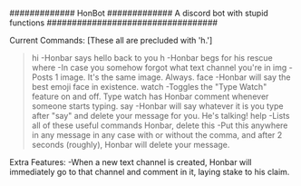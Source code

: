 ############# HonBot #############
A discord bot with stupid functions
##################################

Current Commands:
[These all are precluded with 'h.']
>hi
-Honbar says hello back to you
>h
-Honbar begs for his rescue
>where
-In case you somehow forgot what text channel you're in
>img
-Posts 1 image. It's the same image. Always.
>face
-Honbar will say the best emoji face in existence.
>watch
-Toggles the "Type Watch" feature on and off. Type watch has Honbar comment whenever someone starts typing.
>say
-Honbar will say whatever it is you type after "say" and delete your message for you. He's talking!
>help
-Lists all of these useful commands
>Honbar, delete this
-Put this anywhere in any message in any case with or without the comma, and after 2 seconds (roughly), Honbar will delete your message.

Extra Features:
-When a new text channel is created, Honbar will immediately go to that channel and comment in it, laying stake to his claim.
